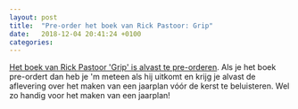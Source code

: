 ```yaml
---
layout: post
title:  "Pre-order het boek van Rick Pastoor: Grip"
date:   2018-12-04 20:41:24 +0100
categories:
---
```


[Het boek van Rick Pastoor 'Grip' is alvast te pre-orderen](http://gripboek.nl). Als je het boek pre-ordert dan heb je 'm meteen als hij uitkomt en krijg je alvast de aflevering over het maken van een jaarplan vóór de kerst te beluisteren. Wel zo handig voor het maken van een jaarplan!
